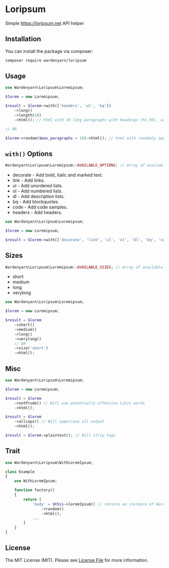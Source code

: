 # Loripsum

Simple https://loripsum.net API helper

## Installation

You can install the package via composer:

```bash
composer require wardenyarn/loripsum
```

## Usage

```php
use Wardenyarn\Loripsum\Loremipsum;

$lorem = new Loremipsum;

$result = $lorem->with(['headers', 'ul', 'bq'])
	->long()
	->length(10)
	->html(); // html with 10 long paragraphs with headings (h1-h6), unordered lists and blockquotes

// OR

$lorem->random($max_paragraphs = 10)->html(); // html with randomly applied options, size and number of paragraphs
```

## `with()` Options
```php
Wardenyarn\Loripsum\Loremipsum::AVAILABLE_OPTIONS; // Array of available options
```
* decorate - Add bold, italic and marked text.
* link - Add links.
* ul - Add unordered lists.
* ol - Add numbered lists.
* dl - Add description lists.
* bq - Add blockquotes.
* code - Add code samples.
* headers - Add headers.

```php
use Wardenyarn\Loripsum\Loremipsum;

$lorem = new Loremipsum;

$result = $lorem->with(['decorate', 'link', 'ul', 'ol', 'dl', 'bq', 'code', 'headers'])->html();
```

## Sizes
```php
Wardenyarn\Loripsum\Loremipsum::AVAILABLE_SIZES; // Array of available sizes
```
* short
* medium
* long
* verylong

```php
use Wardenyarn\Loripsum\Loremipsum;

$lorem = new Loremipsum;

$result = $lorem
	->short()
	->medium()
	->long()
	->verylong()
	// OR
	->size('short')
	->html();
```

## Misc
```php
use Wardenyarn\Loripsum\Loremipsum;

$lorem = new Loremipsum;

$result = $lorem
	->notPrude() // Will use potentially offensive Latin words 
	->html();

$result = $lorem
	->allcaps() // Will uppercase all output
	->html();

$result = $lorem->plaintext(); // Will strip tags
```

## Trait
```php
use Wardenyarn\Loripsum\WithLoremIpsum;

class Example
{
	use WithLoremIpsum;

	function factory()
	{
		return [
			'body' = $this->loremIpsum() // returns an instance of Wardenyarn\Loripsum\Loremipsum
				->random()
				->html(),
			...
		]
	}
}
```

## License

The MIT License (MIT). Please see [License File](LICENSE.md) for more information.